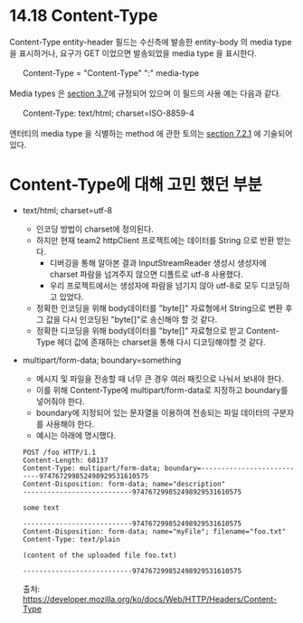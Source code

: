 # 14.18 Content-Type
Content-Type entity-header 필드는 수신측에 발송한 entity-body 의 media type 을 표시하거나, 요구가 GET 이었으면 발송되었을 media type 을 표시한다.
<br/>
<br/>
&nbsp; &nbsp; &nbsp; Content-Type = "Content-Type" ":" media-type
<br/>
<br/>
Media types 은 [section 3.7](https://tools.ietf.org/html/rfc2616#section-3.7)에 규정되어 있으며 이 필드의 사용 예는 다음과 같다. 
<br/>
<br/>
&nbsp; &nbsp; &nbsp; Content-Type: text/html; charset=ISO-8859-4
<br/>
<br/>
엔터티의 media type 을 식별하는 method 에 관한 토의는 [section 7.2.1](https://tools.ietf.org/html/rfc2616#section-7.2.1) 에 기술되어 있다.

# Content-Type에 대해 고민 했던 부분
- text/html; charset=utf-8
  - 인코딩 방법이 charset에 정의된다.
  - 하지만 현재 team2 httpClient 프로젝트에는 데이터를 String 으로 반환 받는다.
    - 디버깅을 통해 알아본 결과 InputStreamReader 생성시 생성자에 charset 파람을 넘겨주지 않으면 디폴트로 utf-8 사용했다.
    - 우리 프로젝트에서는 생성자에 파람을 넘기지 않아 utf-8로 모두 디코딩하고 있었다.
  - 정확한 인코딩을 위해 body데이터를 "byte[]" 자료형에서 String으로 변환 후 그 값을 다시 인코딩된 "byte[]"로 송신해야 할 것 같다.
  - 정확한 디코딩을 위해 body데이터를 "byte[]" 자료형으로 받고 Content-Type 헤더 값에 존재하는 charset을 통해 다시 디코딩해야할 것 같다.
- multipart/form-data; boundary=something
  - 메시지 및 파일을 전송할 때 너무 큰 경우 여러 패킷으로 나눠서 보내야 한다.
  - 이를 위해 Content-Type에 multipart/form-data로 지정하고 boundary를 넣어줘야 한다.
  - boundary에 지정되어 있는 문자열을 이용하여 전송되는 파일 데이터의 구분자를 사용해야 한다. 
  - 예시는 아래에 명시했다.
  
  ~~~
  POST /foo HTTP/1.1
  Content-Length: 68137
  Content-Type: multipart/form-data; boundary=---------------------------974767299852498929531610575
  Content-Disposition: form-data; name="description"
  ---------------------------974767299852498929531610575
  
  some text
  
  ---------------------------974767299852498929531610575
  Content-Disposition: form-data; name="myFile"; filename="foo.txt" 
  Content-Type: text/plain 
  
  (content of the uploaded file foo.txt)
  
  ---------------------------974767299852498929531610575
  ~~~
  출처: https://developer.mozilla.org/ko/docs/Web/HTTP/Headers/Content-Type
  

